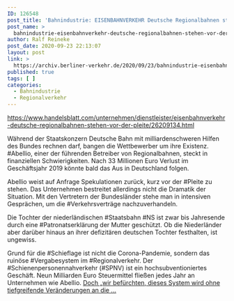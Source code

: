 ```yaml
---
ID: 126548
post_title: 'Bahnindustrie: EISENBAHNVERKEHR Deutsche Regionalbahnen stehen vor der Pleite Abellio könnte das erste große Opfer des ruinösen Preiskampfs um deutsche Regionalstrecken werden. , aus Handelsblatt'
post_name: >
  bahnindustrie-eisenbahnverkehr-deutsche-regionalbahnen-stehen-vor-der-pleite-abellio-koennte-das-erste-grosse-opfer-des-ruinoesen-preiskampfs-um-deutsche-regionalstrecken-werden-aus-handelsblatt
author: Ralf Reineke
post_date: 2020-09-23 22:13:07
layout: post
link: >
  https://archiv.berliner-verkehr.de/2020/09/23/bahnindustrie-eisenbahnverkehr-deutsche-regionalbahnen-stehen-vor-der-pleite-abellio-koennte-das-erste-grosse-opfer-des-ruinoesen-preiskampfs-um-deutsche-regionalstrecken-werden-aus-handelsblatt/
published: true
tags: [ ]
categories:
  - Bahnindustrie
  - Regionalverkehr
---
```

https://www.handelsblatt.com/unternehmen/dienstleister/eisenbahnverkehr-deutsche-regionalbahnen-stehen-vor-der-pleite/26209134.html

Während der Staatskonzern Deutsche Bahn mit milliardenschweren Hilfen des Bundes rechnen darf, bangen die Wettbewerber um ihre Existenz. #Abellio, einer der führenden Betreiber von Regionalbahnen, steckt in finanziellen Schwierigkeiten. Nach 33 Millionen Euro Verlust im Geschäftsjahr 2019 könnte bald das Aus in Deutschland folgen.

Abellio weist auf Anfrage Spekulationen zurück, kurz vor der #Pleite zu stehen. Das Unternehmen bestreitet allerdings nicht die Dramatik der Situation. Mit den Vertretern der Bundesländer stehe man in intensiven Gesprächen, um die #Verkehrsverträge nachzuverhandeln.

Die Tochter der niederländischen #Staatsbahn #NS ist zwar bis Jahresende durch eine #Patronatserklärung der Mutter geschützt. Ob die Niederländer aber darüber hinaus an ihrer defizitären deutschen Tochter festhalten, ist ungewiss.

Grund für die #Schieflage ist nicht die Corona-Pandemie, sondern das ruinöse #Vergabesystem im #Regionalverkehr. Der #Schienenpersonennahverkehr (#SPNV) ist ein hochsubventioniertes Geschäft. Neun Milliarden Euro Steuermittel fließen jedes Jahr an Unternehmen wie Abellio. <a href="https://www.handelsblatt.com/unternehmen/dienstleister/eisenbahnverkehr-deutsche-regionalbahnen-stehen-vor-der-pleite/26209134.html">Doch „wir befürchten, dieses System wird ohne tiefgreifende Veränderungen an die ...</a>